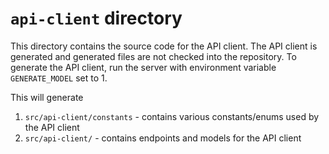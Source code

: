 # `api-client` directory

This directory contains the source code for the API client. The API client is
generated and generated files are not checked into the repository. To generate
the API client, run the server with environment variable `GENERATE_MODEL` set to 1.

This will generate

1.  `src/api-client/constants` - contains various constants/enums used by the API client
2.  `src/api-client/` - contains endpoints and models for the API client
